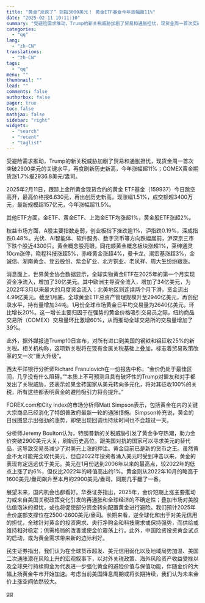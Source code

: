 ```yaml
---
title: "黄金“涨疯了” 剑指3000美元！ 黄金ETF基金今年涨幅超11%"
date: "2025-02-11 10:11:10"
summary: "受避险需求推动，Trump的新关税威胁加剧了贸易和通胀担忧，现货金周一首次突破2900美元的关键水平..."
categories:
  - "qq"
lang:
  - "zh-CN"
translations:
  - "zh-CN"
tags:
  - "qq"
menu: ""
thumbnail: ""
lead: ""
comments: false
authorbox: false
pager: true
toc: false
mathjax: false
sidebar: "right"
widgets:
  - "search"
  - "recent"
  - "taglist"
---
```


受避险需求推动，Trump的新关税威胁加剧了贸易和通胀担忧，现货金周一首次突破2900美元的关键水平，再度刷新历史新高，今年涨幅超11%；COMEX黄金期货涨1.7%报2936.8美元/盎司。

2025年2月11日，跟踪上金所黄金现货合约的黄金 ETF基金（159937）今日跳空高开，最高价格报6.630元，再出创历史新高，现涨幅1.51%，成交额超3400万元，最新规模超157亿元，今年涨幅超11.5%。

其他ETF方面，金ETF、黄金ETF、上海金ETF均涨超1%，黄金股ETF涨超2%。

权益市场方面，A股主要指数走弱，创业板指下挫跌逾1%，沪指跌0.19%，深成指跌0.48%。光伏、AI智能体、软件服务、数字货币等方向跌幅居前，沪深京三市下跌个股近4300只。黄金概念股亮眼，同花顺黄金概念板块涨超1%，莱绅通灵10cm涨停，晓程科技涨超5%，赤峰黄金涨超4%，曼卡龙、潮宏基涨超3%，金诚信、湖南黄金、登云股份、紫金矿业、北方铜业、老凤祥、周大生纷纷跟涨。

消息面上，世界黄金协会数据显示，全球实物黄金ETF在2025年的第一个月实现资金净流入，增加了30亿美元。其中欧洲主导资金流入，增加了34亿美元，为2022年3月以来最大的月度资金流入；北美地区则连续两个月下滑，资金流出4.99亿美元。截至1月底，全球黄金ETF总资产管理规模升至2940亿美元，再创纪录水平，持有量增加34吨。1月份全球市场黄金日平均交易量为2640亿美元，环比增长20%。这一增长主要归因于在强势的黄金价格吸引交易员之际，纽约商品交易所（COMEX）交易量环比激增60%，从而推动全球交易所的交易量增加了39%。

此外，据外媒报道Trump10日宣布，对所有进口到美国的钢铁和铝征收25%的新关税。相关机构称，这项新关税将在现有金属关税基础上叠加，标志着贸易政策改革的又一次“重大升级”。

西太平洋银行分析师Richard Franulovich在一份报告中称，“金价仍处于最佳区间，几乎没有什么阻碍。”“本质上不可预测且具有破坏性的Trump对盟友和对手都发出了关税威胁，还表示如果金砖国家从美元转向多元化，将对其征收100%的关税，所有这些都表明黄金的避险吸引力将会提升。”

FOREX.com和City Index的市场分析师Matt Simpson表示，包括黄金在内的关键大宗商品已经消化了特朗普政府最新一轮的通胀措施。Simpson补充说，黄金的日线图显示出强劲的涨势，即使出现回调也持续时间也不会超过一天。

分析师Jeremy Boulton认为，特朗普新的关税威胁引发了黄金争夺热潮，助力金价突破2900美元大关，刷新历史高位。跟美国对抗的国家可以寻求美元的替代品，这导致交易员减少了对美元上涨的押注。黄金目前已是新的货币之王。虽然黄金不太可能完全取代美元，但自2022年投资者涌入美元时受到冲击以来，黄金的表现肯定远远优于美元。美元在1月份达到2006年以来的最高点，较2022年的低点上涨了约6%，但仅比2022年的峰值高出约1%。黄金则从2022年10月的略高于1600美元/盎司飙升至本月的2900美元/盎司，同期几乎翻了一番。

展望未来，国内机会也都看好。华泰证券指出，2025年，金价短期上涨主要推动力或来自美国关税政策变化引发的再通胀和全球经济的不确定性；叠加市场对美股估值泡沫的担忧，或也将促使部分资金转向配置黄金进行避险。我们预计2025年金价底部支撑位在2500-2600美元/盎司。长期来看，逆全球化和出于对美元信用的担忧，全球针对黄金的投资需求、央行净购金和科技需求或保持强势，而供给或维持相对稳定；供需格局的改善或使金价震荡上行。此外，中国险资投资黄金试点的启动，或为黄金需求带来新的边际利好。

民生证券指出，我们认为在全球货币超发、美元信用弱化以及地域局势加温、美国二次通胀潜在风险上升的宏观叙事下，以对外关税政策、海外风险资产收益受挫以及全球央行持续购金为代表进一步强化黄金的避险价值与保值功能，伴随金价的大幅上扬黄金牛市开始加速。考虑当前美国降息周期或将长期持续，我们认为未来金价上涨空间依然较大。

[qq](https://new.qq.com/rain/a/20250211A02HFG00)
